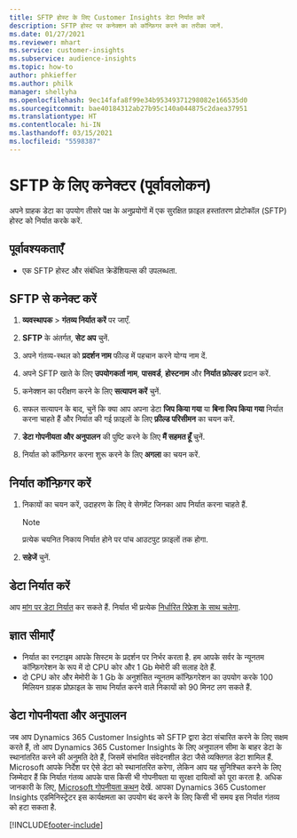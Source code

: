 ```yaml
---
title: SFTP होस्ट के लिए Customer Insights डेटा निर्यात करें
description: SFTP होस्ट पर कनेक्शन को कॉन्फ़िगर करने का तरीका जानें.
ms.date: 01/27/2021
ms.reviewer: mhart
ms.service: customer-insights
ms.subservice: audience-insights
ms.topic: how-to
author: phkieffer
ms.author: philk
manager: shellyha
ms.openlocfilehash: 9ec14fafa8f99e34b95349371298082e166535d0
ms.sourcegitcommit: bae40184312ab27b95c140a044875c2daea37951
ms.translationtype: HT
ms.contentlocale: hi-IN
ms.lasthandoff: 03/15/2021
ms.locfileid: "5598387"
---
```

# <a name="connector-for-sftp-preview"></a>SFTP के लिए कनेक्टर (पूर्वावलोकन)

अपने ग्राहक डेटा का उपयोग तीसरे पक्ष के अनुप्रयोगों में एक सुरक्षित फ़ाइल हस्तांतरण प्रोटोकॉल (SFTP) होस्ट को निर्यात करके करें.

## <a name="prerequisites"></a>पूर्वावश्यकताएँ

- एक SFTP होस्ट और संबंधित क्रेडेंशियल्स की उपलब्धता.

## <a name="connect-to-sftp"></a>SFTP से कनेक्ट करें

1. **व्यवस्थापक** > **गंतव्य निर्यात करें** पर जाएँ.

1. **SFTP** के अंतर्गत, **सेट अप** चुनें.

1. अपने गंतव्य-स्थल को **प्रदर्शन नाम** फील्ड में पहचान करने योग्य नाम दें.

1. अपने SFTP खाते के लिए **उपयोगकर्ता नाम**, **पासवर्ड**, **होस्टनाम** और **निर्यात फ़ोल्डर** प्रदान करें.

1. कनेक्शन का परीक्षण करने के लिए **सत्यापन करें** चुनें.

1. सफल सत्यापन के बाद, चुनें कि क्या आप अपना डेटा **जिप किया गया** या **बिना जिप किया गया** निर्यात करना चाहते हैं और निर्यात की गई फ़ाइलों के लिए **फ़ील्ड परिसीमन** का चयन करें.

1. **डेटा गोपनीयता और अनुपालन** की पुष्टि करने के लिए **मैं सहमत हूँ** चुनें.

1. निर्यात को कॉन्फ़िगर करना शुरू करने के लिए **अगला** का चयन करें.

## <a name="configure-the-export"></a>निर्यात कॉन्फ़िगर करें

1. निकायों का चयन करें, उदाहरण के लिए वे सेगमेंट जिनका आप निर्यात करना चाहते हैं.

   > [!NOTE]
   > प्रत्येक चयनित निकाय निर्यात होने पर पांच आउटपुट फ़ाइलों तक होगा. 

1. **सहेजें** चुनें.

## <a name="export-the-data"></a>डेटा निर्यात करें

आप [मांग पर डेटा निर्यात](export-destinations.md) कर सकते हैं. निर्यात भी प्रत्येक [निर्धारित रिफ्रेश के साथ चलेगा](system.md#schedule-tab).

## <a name="known-limitations"></a>ज्ञात सीमाएँ

- निर्यात का रनटाइम आपके सिस्टम के प्रदर्शन पर निर्भर करता है. हम आपके सर्वर के न्यूनतम कॉन्फ़िगरेशन के रूप में दो CPU कोर और 1 Gb मेमोरी की सलाह देते हैं. 
- दो CPU कोर और मेमोरी के 1 Gb के अनुशंसित न्यूनतम कॉन्फ़िगरेशन का उपयोग करके 100 मिलियन ग्राहक प्रोफ़ाइल के साथ निर्यात करने वाले निकायों को 90 मिनट लग सकते हैं. 

## <a name="data-privacy-and-compliance"></a>डेटा गोपनीयता और अनुपालन

जब आप Dynamics 365 Customer Insights को SFTP द्वारा डेटा संचारित करने के लिए सक्षम करते हैं, तो आप Dynamics 365 Customer Insights के लिए अनुपालन सीमा के बाहर डेटा के स्थानांतरित करने की अनुमति देते हैं, जिसमें संभावित संवेदनशील डेटा जैसे व्यक्तिगत डेटा शामिल हैं. Microsoft आपके निर्देश पर ऐसे डेटा को स्थानांतरित करेगा, लेकिन आप यह सुनिश्चित करने के लिए जिम्मेदार हैं कि निर्यात गंतव्य आपके पास किसी भी गोपनीयता या सुरक्षा दायित्वों को पूरा करता है. अधिक जानकारी के लिए, [Microsoft गोपनीयता कथन](https://go.microsoft.com/fwlink/?linkid=396732) देखें.
आपका Dynamics 365 Customer Insights एडमिनिस्ट्रेटर इस कार्यक्षमता का उपयोग बंद करने के लिए किसी भी समय इस निर्यात गंतव्य को हटा सकता है.


[!INCLUDE[footer-include](../includes/footer-banner.md)]